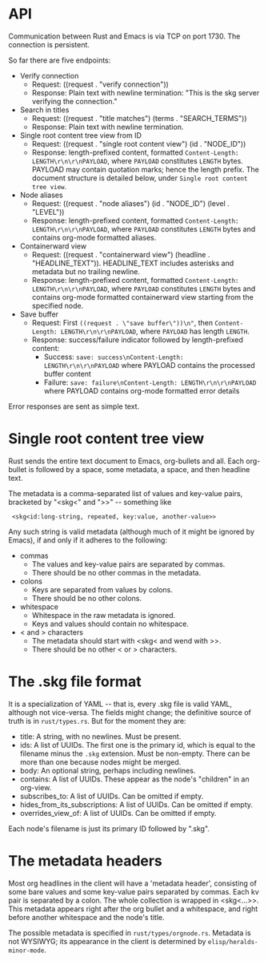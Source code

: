 # API

Communication between Rust and Emacs is via TCP on port 1730. The connection is persistent.

So far there are five endpoints:

- Verify connection
  - Request: ((request . "verify connection"))
  - Response: Plain text with newline termination: "This is the skg server verifying the connection."
- Search in titles
  - Request: ((request . "title matches") (terms . "SEARCH_TERMS"))
  - Response: Plain text with newline termination.
- Single root content tree view from ID
  - Request: ((request . "single root content view") (id . "NODE_ID"))
  - Response: length-prefixed content, formatted `Content-Length: LENGTH\r\n\r\nPAYLOAD`, where `PAYLOAD` constitutes `LENGTH` bytes. PAYLOAD may contain quotation marks; hence the length prefix. The document structure is detailed below, under `Single root content tree view`.
- Node aliases
  - Request: ((request . "node aliases") (id . "NODE_ID") (level . "LEVEL"))
  - Response: length-prefixed content, formatted `Content-Length: LENGTH\r\n\r\nPAYLOAD`, where `PAYLOAD` constitutes `LENGTH` bytes and contains org-mode formatted aliases.
- Containerward view
  - Request: ((request . "containerward view") (headline . "HEADLINE_TEXT")). HEADLINE_TEXT includes asterisks and metadata but no trailing newline.
  - Response: length-prefixed content, formatted `Content-Length: LENGTH\r\n\r\nPAYLOAD`, where `PAYLOAD` constitutes `LENGTH` bytes and contains org-mode formatted containerward view starting from the specified node.
- Save buffer
  - Request: First `((request . \"save buffer\"))\n"`, then `Content-Length: LENGTH\r\n\r\nPAYLOAD`, where `PAYLOAD` has length `LENGTH`.
  - Response: success/failure indicator followed by length-prefixed content:
    - Success: `save: success\nContent-Length: LENGTH\r\n\r\nPAYLOAD` where PAYLOAD contains the processed buffer content
    - Failure: `save: failure\nContent-Length: LENGTH\r\n\r\nPAYLOAD` where PAYLOAD contains org-mode formatted error details

Error responses are sent as simple text.

# Single root content tree view

Rust sends the entire text document to Emacs, org-bullets and all.
Each org-bullet is followed by a space, some metadata, a space,
and then headline text.

The metadata is a comma-separated list of values and key-value pairs,
bracketed by "<skg<" and ">>" -- something like
```
 <skg<id:long-string, repeated, key:value, another-value>>
```

Any such string is valid metadata
(although much of it might be ignored by Emacs),
if and only if it adheres to the following:

- commas
  - The values and key-value pairs are separated by commas.
  - There should be no other commas in the metadata.
- colons
  - Keys are separated from values by colons.
  - There should be no other colons.
- whitespace
  - Whitespace in the raw metadata is ignored.
  - Keys and values should contain no whitespace.
- < and > characters
  - The metadata should start with <skg< and wend with >>.
  - There should be no other < or > characters.

# The .skg file format

It is a specialization of YAML -- that is, every .skg file is valid YAML, although not vice-versa. The fields might change; the definitive source of truth is in `rust/types.rs`. But for the moment they are:

- title: A string, with no newlines. Must be present.
- ids: A list of UUIDs. The first one is the primary id, which is equal to the filename minus the `.skg` extension. Must be non-empty. There can be more than one because nodes might be merged.
- body: An optional string, perhaps including newlines.
- contains: A list of UUIDs. These appear as the node's "children" in an org-view.
- subscribes_to: A list of UUIDs. Can be omitted if empty.
- hides_from_its_subscriptions: A list of UUIDs. Can be omitted if empty.
- overrides_view_of: A list of UUIDs. Can be omitted if empty.

Each node's filename is just its primary ID followed by ".skg".

# The metadata headers

Most org headlines in the client will have a 'metadata header',
consisting of some bare values and some key-value pairs
separated by commas. Each kv pair is separated by a colon.
The whole collection is wrapped in <skg<...>>.
This metadata appears right after the org bullet and a whitespace,
and right before another whitespace and the node's title.

The possible metadata is specified in `rust/types/orgnode.rs`.
Metadata is not WYSIWYG; its appearance in the client
is determined by `elisp/heralds-minor-mode`.
